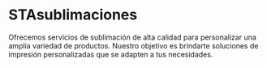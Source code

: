 # STAsublimaciones
Ofrecemos servicios de sublimación de alta calidad para personalizar una amplia variedad de productos. Nuestro objetivo es brindarte soluciones de impresión personalizadas que se adapten a tus necesidades.
